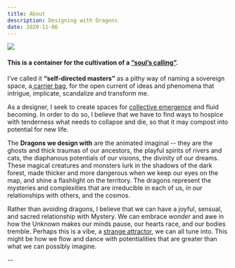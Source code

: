 ```yaml
---
title: About
description: Designing with Dragons
date: 2020-11-06
---
```

![](/images/unnamed-3.jpg)

#### **This is a container for the cultivation of a [“soul’s calling”](https://cherylhsu.ca/post/2020-11-06-commitment-to-calling/).** 

I’ve called it **“self-directed masters”** as a pithy way of naming a sovereign space, a[ carrier bag](https://cherylhsu.ca/post/2020-12-02-carrier-bag-of-gatherings/), for the open current of ideas and phenomena that intrigue, implicate, scandalize and transform me. 

As a designer, I seek to create spaces for [collective emergence](https://cherylhsu.ca/post/2020-11-11-first-mover/) and fluid becoming. In order to do so, I believe that we have to find ways to hospice with tenderness what needs to collapse and die, so that it may compost into potential for new life. 

The **Dragons we design with** are the animated imaginal -- they are the ghosts and thick traumas of our ancestors, the playful spirits of rivers and cats, the diaphanous potentials of our visions, the divinity of our dreams. These magical creatures and monsters lurk in the shadows of the dark forest, made thicker and more dangerous when we keep our eyes on the map, and shine a flashlight on the territory. The dragons represent the mysteries and complexities that are irreducible in each of us, in our relationships with others, and the cosmos. 

Rather than avoiding dragons, I believe that we can have a joyful, sensual, and sacred relationship with Mystery. We can embrace *wonder* and awe in how the Unknown makes our minds pause, our hearts race, and our bodies tremble. Perhaps this is a vibe, a [strange attractor](https://cherylhsu.ca/post/2020-11-18-becoming-strange-attractor/), we can all tune into. This might be how we flow and dance with potentialities that are greater than what we can possibly imagine.

\--